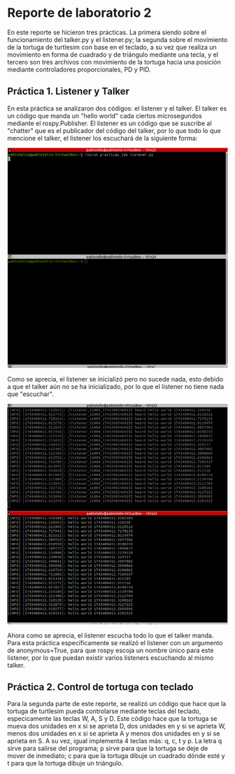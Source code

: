 # Reporte de laboratorio 2
En este reporte se hicieron tres prácticas. La primera siendo sobre el funcionamiento del talker.py y el listener.py; la segunda sobre el movimiento de la tortuga de turtlesim con base en el teclado, a su vez que realiza un movimiento en forma de cuadrado y de triángulo mediante una tecla, y el tercero son tres archivos con movimiento de la tortuga hacia una posición mediante controladores proporcionales, PD y PID.

## Práctica 1. Listener y Talker

En esta práctica se analizaron dos códigos: el listener y el talker. El talker es un código que manda un "hello world" cada ciertos microsegundos mediante el rospy.Publisher. El listener es un código que se suscribe al "chatter" que es el publicador del código del talker, por lo que todo lo que mencione el talker, el listener los escuchará de la siguiente forma:

![Listener funcionando](/Lab2/Images/Captura%20de%20pantalla%201.png)

Como se aprecia, el listener se inicializó pero no sucede nada, esto debido a que el talker aún no se ha inicializado, por lo que el listener no tiene nada que "escuchar".

![Talker funcionando](/Lab2/Images/Captura%20de%20pantalla%202.png)

Ahora como se aprecia, el listener escucha todo lo que el talker manda. Para esta práctica específicamente se realizó el listener con un argumento de anonymous=True, para que rospy escoja un nombre único para este listener, por lo que puedan existir varios listeners escuchando al mismo talker.

## Práctica 2. Control de tortuga con teclado

Para la segunda parte de este reporte, se realizó un código que hace que la tortuga de turtlesim pueda controlarse mediante teclas del teclado, especicamente las teclas W, A, S y D. Este código hace que la tortuga se mueva dos unidades en x si se aprieta D, dos unidades en y si se aprieta W, menos dos unidades en x si se aprieta A y menos dos unidades en y si se aprieta en S. A su vez, igual implementa 4 teclas más: q, c, t y p. La letra q sirve para salirse del programa; p sirve para que la tortuga se deje de mover de inmediato; c para que la tortuga dibuje un cuadrado dónde esté y t para que la tortuga dibuje un triángulo.